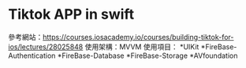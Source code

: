 Tiktok APP in swift
===

參考網站：https://courses.iosacademy.io/courses/building-tiktok-for-ios/lectures/28025848
使用架構：MVVM
使用項目：
*UIKit
*FireBase-Authentication
*FireBase-Database
*FireBase-Storage
*AVfoundation
